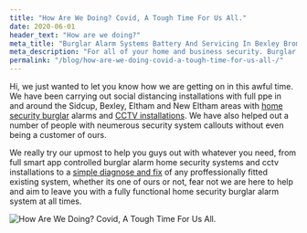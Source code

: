 ```yaml
---
title: "How Are We Doing? Covid, A Tough Time For Us All."
date: 2020-06-01
header_text: "How are we doing?"
meta_title: "Burglar Alarm Systems Battery And Servicing In Bexley Bromley - MyAlarm Security"
meta_description: "For all of your home and business security. Burglar Alarm Servicing, Burglar Alarm Installation, Alarm Battery and CCTV. Call 020 8302 4065 or email us."
permalink: "/blog/how-are-we-doing-covid-a-tough-time-for-us-all-/"
---
```


Hi, we just wanted to let you know how we are getting on in this awful time. We have been carrying out social distancing installations with full ppe in and around the Sidcup, Bexley, Eltham and New Eltham areas with [home security burglar](/categories/burglar-alarms/) alarms and [CCTV installations](/categories/cctv/). We have also helped out a number of people with neumerous security system callouts without even being a customer of ours.

We really try our upmost to help you guys out with whatever you need, from full smart app controlled burglar alarm home security systems and cctv installations to a [simple diagnose and fix](/categories/servicing-and-repairs/) of any proffessionally fitted existing system, whether its one of ours or not, fear not we are here to help and aim to leave you with a fully functional home security burglar alarm system at all times.

![How Are We Doing? Covid, A Tough Time For Us All.](https://res.cloudinary.com/kbs/image/upload/rxioisqy95xo4p462zvk.jpg)